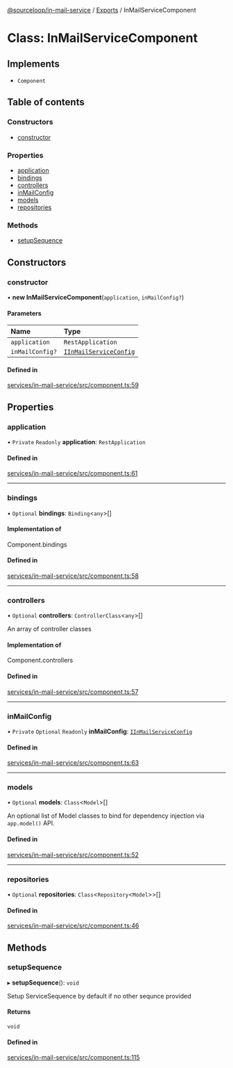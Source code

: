 [@sourceloop/in-mail-service](../README.md) / [Exports](../modules.md) / InMailServiceComponent

# Class: InMailServiceComponent

## Implements

- `Component`

## Table of contents

### Constructors

- [constructor](InMailServiceComponent.md#constructor)

### Properties

- [application](InMailServiceComponent.md#application)
- [bindings](InMailServiceComponent.md#bindings)
- [controllers](InMailServiceComponent.md#controllers)
- [inMailConfig](InMailServiceComponent.md#inmailconfig)
- [models](InMailServiceComponent.md#models)
- [repositories](InMailServiceComponent.md#repositories)

### Methods

- [setupSequence](InMailServiceComponent.md#setupsequence)

## Constructors

### constructor

• **new InMailServiceComponent**(`application`, `inMailConfig?`)

#### Parameters

| Name | Type |
| :------ | :------ |
| `application` | `RestApplication` |
| `inMailConfig?` | [`IInMailServiceConfig`](../interfaces/IInMailServiceConfig.md) |

#### Defined in

[services/in-mail-service/src/component.ts:59](https://github.com/sourcefuse/loopback4-microservice-catalog/blob/93a7f917/services/in-mail-service/src/component.ts#L59)

## Properties

### application

• `Private` `Readonly` **application**: `RestApplication`

#### Defined in

[services/in-mail-service/src/component.ts:61](https://github.com/sourcefuse/loopback4-microservice-catalog/blob/93a7f917/services/in-mail-service/src/component.ts#L61)

___

### bindings

• `Optional` **bindings**: `Binding`<`any`\>[]

#### Implementation of

Component.bindings

#### Defined in

[services/in-mail-service/src/component.ts:58](https://github.com/sourcefuse/loopback4-microservice-catalog/blob/93a7f917/services/in-mail-service/src/component.ts#L58)

___

### controllers

• `Optional` **controllers**: `ControllerClass`<`any`\>[]

An array of controller classes

#### Implementation of

Component.controllers

#### Defined in

[services/in-mail-service/src/component.ts:57](https://github.com/sourcefuse/loopback4-microservice-catalog/blob/93a7f917/services/in-mail-service/src/component.ts#L57)

___

### inMailConfig

• `Private` `Optional` `Readonly` **inMailConfig**: [`IInMailServiceConfig`](../interfaces/IInMailServiceConfig.md)

#### Defined in

[services/in-mail-service/src/component.ts:63](https://github.com/sourcefuse/loopback4-microservice-catalog/blob/93a7f917/services/in-mail-service/src/component.ts#L63)

___

### models

• `Optional` **models**: `Class`<`Model`\>[]

An optional list of Model classes to bind for dependency injection
via `app.model()` API.

#### Defined in

[services/in-mail-service/src/component.ts:52](https://github.com/sourcefuse/loopback4-microservice-catalog/blob/93a7f917/services/in-mail-service/src/component.ts#L52)

___

### repositories

• `Optional` **repositories**: `Class`<`Repository`<`Model`\>\>[]

#### Defined in

[services/in-mail-service/src/component.ts:46](https://github.com/sourcefuse/loopback4-microservice-catalog/blob/93a7f917/services/in-mail-service/src/component.ts#L46)

## Methods

### setupSequence

▸ **setupSequence**(): `void`

Setup ServiceSequence by default if no other sequnce provided

#### Returns

`void`

#### Defined in

[services/in-mail-service/src/component.ts:115](https://github.com/sourcefuse/loopback4-microservice-catalog/blob/93a7f917/services/in-mail-service/src/component.ts#L115)
